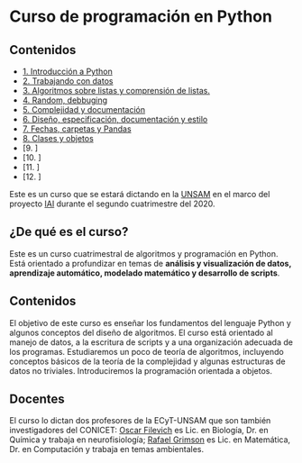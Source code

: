 # Curso de programación en Python

## Contenidos

* [1. Introducción a Python](Clases/01_Introduccion/)
* [2. Trabajando con datos](Clases/02_Datos/)
* [3. Algoritmos sobre listas y comprensión de listas.](Clases/03_Listas/)
* [4. Random, debbuging](Clases/04_Random_Plt_Dbg/)
* [5. Complejidad y documentación](Clases/05_Organización_y_Complejidad/)
* [6. Diseño, especificación, documentación y estilo](Clases/06_Diseño_especificación_documentación_estilo/)
* [7. Fechas, carpetas y Pandas](Clases/07_Datetime_Pandas/)
* [8. Clases y objetos](Clases/08_Objetos/)
* [9. ]
* [10. ]
* [11. ]
* [12. ]

Este es un curso que se estará dictando en la [UNSAM](https://www.unsam.edu.ar/) en el marco del proyecto [IAI](http://noticias.unsam.edu.ar/2019/09/16/la-unsam-piensa-la-inteligencia-artificial-interdisciplinaria/) durante el segundo cuatrimestre del 2020.

## ¿De qué es el curso?
Este es un curso cuatrimestral de algoritmos y programación en Python.
Está orientado a profundizar en temas de **análisis y visualización de datos, aprendizaje automático, modelado matemático y desarrollo de scripts**.

## Contenidos
El objetivo de este curso es enseñar los fundamentos del lenguaje
Python y algunos conceptos del diseño de algoritmos. El curso está orientado al manejo de datos, a la escritura de scripts y a una organización adecuada de los programas. Estudiaremos un poco de teoría de algoritmos, incluyendo conceptos básicos de la teoría de la complejidad y algunas estructuras de datos no triviales. Introduciremos la programación orientada a objetos.

## Docentes
El curso lo dictan dos profesores de la ECyT-UNSAM que son también
investigadores del CONICET: [Oscar Filevich](http://labning.com.ar/#nosotros) es Lic. en Biología,
Dr. en Química y trabaja en neurofisiología; [Rafael Grimson](http://investigadores.unsam.edu.ar/es/investigador/407/Grimson-Rafael) es Lic. en Matemática, Dr. en Computación y trabaja en temas ambientales.

